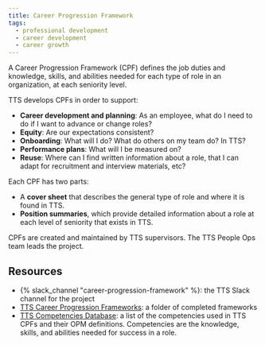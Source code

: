 ```yaml
---
title: Career Progression Framework
tags:
  - professional development
  - career development
  - career growth
---
```


A Career Progression Framework (CPF) defines the job duties and knowledge,
skills, and abilities needed for each type of role in an organization, at each
seniority level.

TTS develops CPFs in order to support:

- **Career development and planning**: As an employee, what do I need to do if I
  want to advance or change roles?
- **Equity**: Are our expectations consistent?
- **Onboarding**: What will I do? What do others on my team do? In TTS?
- **Performance plans**: What will I be measured on?
- **Reuse**: Where can I find written information about a role, that I can adapt
  for recruitment and interview materials, etc?

Each CPF has two parts:

- A **cover sheet** that describes the general type of role and where it is
  found in TTS.
- **Position summaries**, which provide detailed information about a role at
  each level of seniority that exists in TTS.

CPFs are created and maintained by TTS supervisors. The TTS People Ops team
leads the project.

## Resources

- {% slack_channel "career-progression-framework" %}: the TTS Slack channel for
  the project
- [TTS Career Progression Frameworks](https://drive.google.com/drive/folders/12E7VbV7YhRfBp5fRdcjfpdVSLPPCyKHe):
  a folder of completed frameworks
- [TTS Competencies Database](https://docs.google.com/spreadsheets/d/1PUwEQmgl7B04Q4uFN-QtD2ZW5G9JzD7PO5pDIE2fyok/edit):
  a list of the competencies used in TTS CPFs and their OPM definitions.
  Competencies are the knowledge, skills, and abilities needed for success in a
  role.
